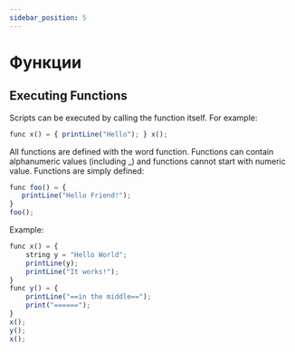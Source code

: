 ```yaml
---
sidebar_position: 5
---
```


# Функции

## Executing Functions

Scripts can be executed by calling the function itself. For example:
```jsx
func x() = { printLine("Hello"); } x();
```

All functions are defined with the word function. Functions can contain alphanumeric values (including _) and functions cannot start with numeric value. Functions are simply defined:

```jsx
func foo() = {
   printLine("Hello Friend!");
}
foo();
```

Example:

```jsx
func x() = {
    string y = "Hello World";
    printLine(y);
    printLine("It works!");
}
func y() = {
    printLine("==in the middle==");
    print("======");
}
x();
y();
x();

```